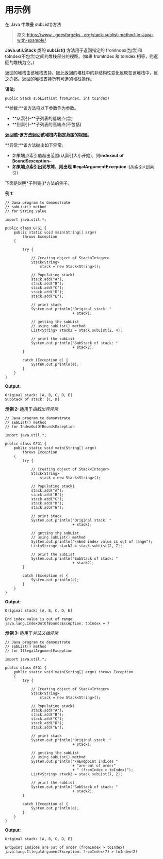 # 用示例

在 Java 中堆叠 subList()方法

> 原文:[https://www . geesforgeks . org/stack-sublist-method-in-Java-with-example/](https://www.geeksforgeeks.org/stack-sublist-method-in-java-with-example/)

**Java.util.Stack** 类的 **subList()** 方法用于返回指定的 fromIndex(包含)和 toIndex(不包含)之间的堆栈部分的视图。(如果 fromIndex 和 toIndex 相等，则返回的堆栈为空。)

返回的堆栈由该堆栈支持，因此返回的堆栈中的非结构性变化反映在该堆栈中，反之亦然。返回的堆栈支持所有可选的堆栈操作。

**语法:**

```
public Stack subList(int fromIndex, int toIndex)
```

**参数:**该方法将以下参数作为参数。

*   **从索引–**子列表的低端点(含)
*   **到索引–**子列表的高端点(不包括)

**返回值:**该方法返回该堆栈内指定范围的**视图。**

**异常:**该方法抛出如下异常。

*   如果端点索引值超出范围(从索引大小开始)，则**indexout of BoundSexception–**
*   **如果端点索引出现故障，则出现 IllegalArgumentException–**(从索引>到索引)

下面是说明*子列表()*方法的例子。

**例 1:**

```
// Java program to demonstrate
// subList() method
// for String value

import java.util.*;

public class GFG1 {
    public static void main(String[] argv)
        throws Exception
    {

        try {

            // Creating object of Stack<Integer>
            Stack<String>
                stack = new Stack<String>();

            // Populating stack1
            stack.add("A");
            stack.add("B");
            stack.add("C");
            stack.add("D");
            stack.add("E");

            // print stack
            System.out.println("Original stack: "
                               + stack);

            // getting the subList
            // using subList() method
            List<String> stack2 = stack.subList(2, 4);

            // print the subList
            System.out.println("SubStack of stack: "
                               + stack2);
        }

        catch (Exception e) {
            System.out.println(e);
        }
    }
}
```

**Output:**

```
Original stack: [A, B, C, D, E]
SubStack of stack: [C, D]

```

**示例 2:** 适用于*指数出界异常*

```
// Java program to demonstrate
// subList() method
// for IndexOutOfBoundsException

import java.util.*;

public class GFG1 {
    public static void main(String[] argv)
        throws Exception
    {
        try {

            // Creating object of Stack<Integer>
            Stack<String>
                stack = new Stack<String>();

            // Populating stack1
            stack.add("A");
            stack.add("B");
            stack.add("C");
            stack.add("D");
            stack.add("E");

            // print stack
            System.out.println("Original stack: "
                               + stack);

            // getting the subList
            // using subList() method
            System.out.println("\nEnd index value is out of range");
            List<String> stack2 = stack.subList(2, 7);

            // print the subList
            System.out.println("SubStack of stack: "
                               + stack2);
        }

        catch (Exception e) {
            System.out.println(e);
        }
    }
}
```

**Output:**

```
Original stack: [A, B, C, D, E]

End index value is out of range
java.lang.IndexOutOfBoundsException: toIndex = 7

```

**示例 3:** 适用于*非法文档异常*

```
// Java program to demonstrate
// subList() method
// for IllegalArgumentException

import java.util.*;

public class GFG1 {
    public static void main(String[] argv) throws Exception
    {
        try {

            // Creating object of Stack<Integer>
            Stack<String>
                stack = new Stack<String>();

            // Populating stack1
            stack.add("A");
            stack.add("B");
            stack.add("C");
            stack.add("D");
            stack.add("E");

            // print stack
            System.out.println("Original stack: "
                               + stack);

            // getting the subList
            // using subList() method
            System.out.println("\nEndpoint indices "
                               + "are out of order"
                               + " (fromIndex > toIndex)");
            List<String> stack2 = stack.subList(7, 2);

            // print the subList
            System.out.println("SubStack of stack: "
                               + stack2);
        }

        catch (Exception e) {
            System.out.println(e);
        }
    }
}
```

**Output:**

```
Original stack: [A, B, C, D, E]

Endpoint indices are out of order (fromIndex > toIndex)
java.lang.IllegalArgumentException: fromIndex(7) > toIndex(2)

```